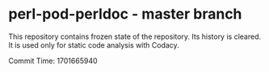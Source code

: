 # perl-pod-perldoc - master branch

This repository contains frozen state of the repository.
Its history is cleared. It is used only for static code
analysis with Codacy.

Commit Time: 1701665940